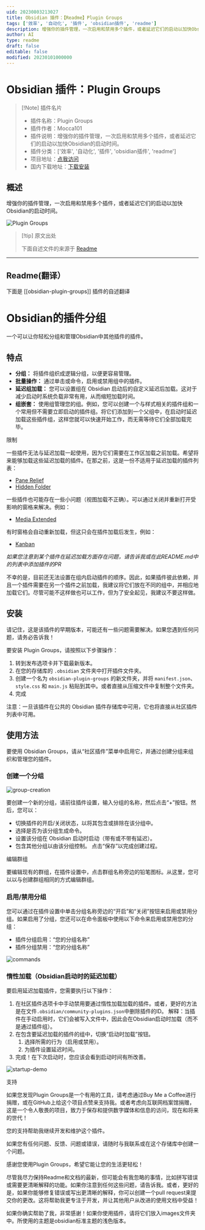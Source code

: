 ```yaml
---
uid: 20230803213027
title: Obsidian 插件：【Readme】Plugin Groups
tags: ['效率', '自动化', '插件', 'obsidian插件', 'readme']
description: 增强你的插件管理，一次启用和禁用多个插件，或者延迟它们的启动以加快Obsidian的启动时间。
author: AI
type: readme
draft: false
editable: false
modified: 20230101000000
---
```


# Obsidian 插件：Plugin Groups

> [!Note] 插件名片
> - 插件名称：Plugin Groups
> - 插件作者：Mocca101
> - 插件说明：增强你的插件管理，一次启用和禁用多个插件，或者延迟它们的启动以加快Obsidian的启动时间。
> - 插件分类：['效率', '自动化', '插件', 'obsidian插件', 'readme']
> - 项目地址：[点我访问](https://github.com/Mocca101/obsidian-plugin-groups)
> - 国内下载地址：[下载安装](https://pkmer.cn/products/plugin/pluginMarket/?obsidian-plugin-groups)

## 概述

增强你的插件管理，一次启用和禁用多个插件，或者延迟它们的启动以加快Obsidian的启动时间。

![Plugin Groups](https://cdn.pkmer.cn/covers/obsidian-plugin-groups.PNG!pkmer)

> [!tip] 原文出处
> 
>下面自述文件的来源于 [Readme](https://ghproxy.net/https://raw.githubusercontent.com/Mocca101/obsidian-plugin-groups/main/README.md)
> 

---

## Readme(翻译）

下面是 [[obsidian-plugin-groups]] 插件的自述翻译



# Obsidian的插件分组

一个可以让你轻松分组和管理Obsidian中其他插件的插件。

## 特点

- **分组：** 将插件组织成逻辑分组，以便更容易管理。
- **批量操作：** 通过单击或命令，启用或禁用组中的插件。
- **延迟组加载：** 您可以设置组在 Obsidian 启动后的自定义延迟后加载。这对于减少启动时系统负载非常有用，从而缩短加载时间。
- **组嵌套：** 使用组管理您的组。例如，您可以创建一个与样式相关的插件组和一个常用但不需要立即启动的插件组。将它们添加到一个父组中，在启动时延迟加载这些插件组，这样您就可以快速开始工作，而无需等待它们全部加载完毕。

限制

一些插件无法与延迟加载一起使用，因为它们需要在工作区加载之前加载。希望将来能够加载这些延迟加载的插件。在那之前，这是一份不适用于延迟加载的插件列表：

- [Pane Relief](https://github.com/pjeby/pane-relief)
- [Hidden Folder](https://github.com/ptrsvltns/hidden-folder-obsidian)

一些插件也可能存在一些小问题（视图加载不正确）。可以通过关闭并重新打开受影响的窗格来解决。例如：

- [Media Extended](https://github.com/aidenlx/media-extended)

有时窗格会自动重新加载，但这只会在插件加载后发生，例如：

- [Kanban](https://github.com/mgmeyers/obsidian-kanban)

*如果您注意到某个插件在延迟加载方面存在问题，请告诉我或在此README.md中的列表中添加插件的PR*

不幸的是，目前还无法设置在组内启动插件的顺序。因此，如果插件彼此依赖，并且一个插件需要在另一个插件之前加载，我建议将它们放在不同的组中，并相应地加载它们。尽管可能不这样做也可以工作，但为了安全起见，我建议不要这样做。

## 安装

请记住，这是该插件的早期版本，可能还有一些问题需要解决。如果您遇到任何问题，请务必告诉我！

要安装 Plugin Groups，请按照以下步骤操作：

1. 转到发布选项卡并下载最新版本。
2. 在您的存储库的 `.obsidian` 文件夹中打开插件文件夹。
3. 创建一个名为 `obsidian-plugin-groups` 的新文件夹，并将 `manifest.json`、`style.css` 和 `main.js` 粘贴到其中。或者直接从压缩文件中复制整个文件夹。
4. 完成

注意：一旦该插件在公共的 Obsidian 插件存储库中可用，它也将直接从社区插件列表中可用。

## 使用方法

要使用 Obsidian Groups，请从“社区插件”菜单中启用它，并通过创建分组来组织和管理您的插件。

### 创建一个分组

![group-creation](https://raw.githubusercontent.com/Mocca101/obsidian-plugin-groups/master/images/group-creation.gif)

要创建一个新的分组，请前往插件设置，输入分组的名称，然后点击“+”按钮。然后，您可以：
- 切换插件的开启/关闭状态，以将其包含或排除在该分组中。
- 选择是否为该分组生成命令。
- 设置该分组在 Obsidian 启动时启动（带有或不带有延迟）。
- 包含其他分组以由该分组控制。
  点击“保存”以完成创建过程。

编辑群组

要编辑现有的群组，在插件设置中，点击群组名称旁边的铅笔图标。从这里，您可以以与创建群组相同的方式编辑群组。

### 启用/禁用分组

您可以通过在插件设置中单击分组名称旁边的“开启”和“关闭”按钮来启用或禁用分组。如果启用了分组，您还可以在命令面板中使用以下命令来启用或禁用您的分组：

-   插件分组启用：“您的分组名称”
-   插件分组禁用：“您的分组名称”

![commands](https://raw.githubusercontent.com/Mocca101/obsidian-plugin-groups/master/images/commands.gif)

### 惰性加载（Obsidian启动时的延迟加载）

要启用延迟加载插件，您需要执行以下操作：

1. 在社区插件选项卡中手动禁用要通过惰性加载加载的插件。或者，更好的方法是在文件`.obsidian/community-plugins.json`中删除插件的ID。
   解释：当插件在手动启用时，它们会被写入文件中，因此会在Obsidian启动时加载（而不是通过插件组）。
2. 在包含要延迟加载的插件的组中，切换“启动时加载”按钮。
   1. 选择所需的行为（启用或禁用）。
   2. 为插件设置延迟时间。
3. 完成！在下次启动时，您应该会看到启动时间有所改善。

![startup-demo](https://raw.githubusercontent.com/Mocca101/obsidian-plugin-groups/master/images/Startup-Demo.gif)

支持

如果您发现Plugin Groups是一个有用的工具，请考虑通过Buy Me a Coffee进行捐赠，或在GitHub上给这个项目点赞来支持我。或者考虑向互联网档案馆捐赠，这是一个令人敬畏的项目，致力于保存和提供数字媒体和信息的访问，现在和将来的世代！

您的支持帮助我继续开发和维护这个插件。

如果您有任何问题、反馈、问题或错误，请随时与我联系或在这个存储库中创建一个问题。

感谢您使用Plugin Groups，希望它能让您的生活更轻松！

尽管我尽力保持Readme和文档的最新，但可能会有我忽略的事情，比如拼写错误或需要更清晰解释的功能。如果你注意到任何这些问题，请告诉我。或者，更好的是，如果你能够修复错误或写出更清晰的解释，你可以创建一个pull request来提交你的更改。这将帮助我更专注于开发，并让其他用户从改进的使用文档中受益！

如果你确实帮助了我，非常感谢！如果你使用插件，请将它们放入images文件夹中。所使用的主题是obsidian标准主题的浅色版本。




